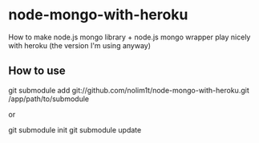 node-mongo-with-heroku
======================

How to make node.js mongo library + node.js mongo wrapper play nicely with heroku (the version I'm using anyway)

How to use
----------------------


git submodule add git://github.com/nolim1t/node-mongo-with-heroku.git /app/path/to/submodule

or 

git submodule init
git submodule update

